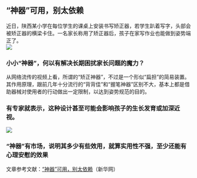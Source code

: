 ## “神器”可用，别太依赖  
近日，陕西某小学在每位学生的课桌上安装书写矫正器，若学生趴着写字，头部会被矫正器的横梁卡住。一名家长称用了矫正器后，孩子在家写作业也能做到姿势端正了。  
![](http://cdncms.v-keep.cn/wp-content/uploads/2019/10/timg-56.jpg)  
### 小小“神器”，何以有解决长期困扰家长问题的魔力？  
从网络流传的视频上看，所谓的“矫正神器”，不过是一个形似“扁担”的简易装置。其作用原理，跟前几年十分流行的“背背佳”和“握笔神器”区别不大，基本上都是借助器械对使用者的行动做出一定限制，以达到姿势规范的目的。  
### 有专家就表示，这种设计甚至可能会影响孩子的生长发育或加深近视。  
![](http://cdncms.v-keep.cn/wp-content/uploads/2019/10/timg-55-1024x707.jpg)  
### “神器”有市场，说明其多少有些效用，就算实用性不强，至少还能有心理安慰的效果  
文章参考文献：<a href="http://www.xinhuanet.com/2019-10/17/c_1125114344.htm">“神器”可用，别太依赖</a>（新华网）  
